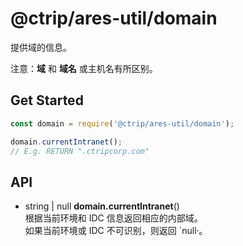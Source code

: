 #	@ctrip/ares-util/domain

提供域的信息。

注意：__域__ 和 __域名__ 或主机名有所区别。

##	Get Started

```javascript
const domain = require('@ctrip/ares-util/domain');

domain.currentIntranet();
// E.g. RETURN ".ctripcorp.com"
```

##	API

*	string | null __domain.currentIntranet__()  
	根据当前环境和 IDC 信息返回相应的内部域。  
	如果当前环境或 IDC 不可识别，则返回 `null·。
